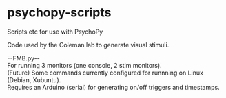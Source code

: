 # psychopy-scripts
Scripts etc for use with PsychoPy

Code used by the Coleman lab to generate visual stimuli.  

--FMB.py--  
For running 3 monitors (one console, 2 stim monitors).  
(Future) Some commands currently configured for runnning on Linux (Debian, Xubuntu).  
Requires an Arduino (serial) for generating on/off triggers and timestamps.  
